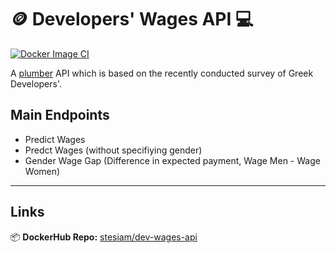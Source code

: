 # 🪙 Developers' Wages API 💻

[![Docker Image CI](https://github.com/stesiam/Dev-Wages-Api/actions/workflows/docker-image.yml/badge.svg)](https://github.com/stesiam/Dev-Wages-Api/actions/workflows/docker-image.yml)

A [plumber](https://www.rplumber.io/) API which is based on the recently conducted survey of Greek Developers'.


## Main Endpoints

- Predict Wages
- Predct Wages (without specifiying gender)
- Gender Wage Gap (Difference in expected payment, Wage Men - Wage Women)

---

## Links

📦 **DockerHub Repo:** [stesiam/dev-wages-api](https://hub.docker.com/repository/docker/stesiam/dev-wages-api)
